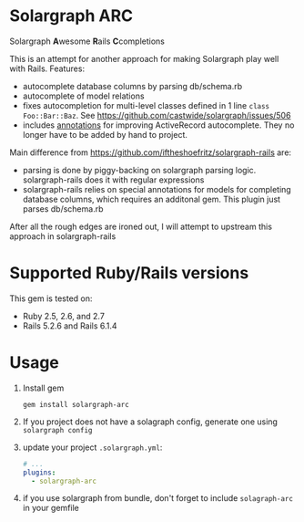# Solargraph ARC

Solargraph **A**wesome **R**ails **C**completions

This is an attempt for another approach for making Solargraph play well with
Rails. Features:
- autocomplete database columns by parsing db/schema.rb
- autocomplete of model relations
- fixes autocompletion for multi-level classes defined in 1 line `class Foo::Bar::Baz`. See https://github.com/castwide/solargraph/issues/506
- includes [annotations](https://github.com/alisnic/solar-rails/blob/master/lib/solar-rails/annotations.rb) for improving ActiveRecord autocomplete. They no longer have to be added by hand to project.

Main difference from https://github.com/iftheshoefritz/solargraph-rails are:
- parsing is done by piggy-backing on solargraph parsing logic. solargraph-rails does it with regular expressions
- solargraph-rails relies on special annotations for models for completing
database columns, which requires an additonal gem. This plugin just parses db/schema.rb

After all the rough edges are ironed out, I will attempt to upstream this approach in solargraph-rails

# Supported Ruby/Rails versions

This gem is tested on:
- Ruby 2.5, 2.6, and 2.7
- Rails 5.2.6 and Rails 6.1.4

# Usage

1. Install gem

    ```
    gem install solargraph-arc
    ```

2. If you project does not have a solagraph config, generate one using `solargraph config`
2. update your project `.solargraph.yml`:

    ```yml
    # ...
    plugins:
      - solargraph-arc
    ```
2. if you use solargraph from bundle, don't forget to include `solagraph-arc` in your gemfile
